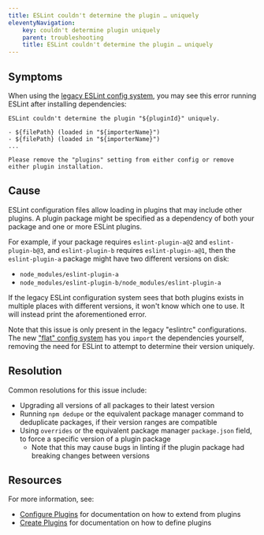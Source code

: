 ```yaml
---
title: ESLint couldn't determine the plugin … uniquely
eleventyNavigation:
    key: couldn't determine plugin uniquely
    parent: troubleshooting
    title: ESLint couldn't determine the plugin … uniquely
---
```


## Symptoms

When using the [legacy ESLint config system](../configure/configuration-files-deprecated.md), you may see this error running ESLint after installing dependencies:

```plaintext
ESLint couldn't determine the plugin "${pluginId}" uniquely.

- ${filePath} (loaded in "${importerName}")
- ${filePath} (loaded in "${importerName}")
...

Please remove the "plugins" setting from either config or remove either plugin installation.
```

## Cause

ESLint configuration files allow loading in plugins that may include other plugins.
A plugin package might be specified as a dependency of both your package and one or more ESLint plugins.

For example, if your package requires `eslint-plugin-a@2` and `eslint-plugin-b@3`, and `eslint-plugin-b` requires `eslint-plugin-a@1`, then the `eslint-plugin-a` package might have two different versions on disk:

* `node_modules/eslint-plugin-a`
* `node_modules/eslint-plugin-b/node_modules/eslint-plugin-a`

If the legacy ESLint configuration system sees that both plugins exists in multiple places with different versions, it won't know which one to use.
It will instead print the aforementioned error.

Note that this issue is only present in the legacy "eslintrc" configurations.
The new ["flat" config system](../configure/configuration-files.md) has you `import` the dependencies yourself, removing the need for ESLint to attempt to determine their version uniquely.

## Resolution

Common resolutions for this issue include:

* Upgrading all versions of all packages to their latest version
* Running `npm dedupe` or the equivalent package manager command to deduplicate packages, if their version ranges are compatible
* Using `overrides` or the equivalent package manager `package.json` field, to force a specific version of a plugin package
    * Note that this may cause bugs in linting if the plugin package had breaking changes between versions

## Resources

For more information, see:

* [Configure Plugins](../configure/plugins) for documentation on how to extend from plugins
* [Create Plugins](../../extend/plugins#configs-in-plugins) for documentation on how to define plugins
